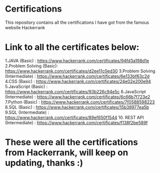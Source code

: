 # Certifications
This repository contains all the certifications I have got from the famous website Hackerrank
# Link to all the certificates below: 

 1.JAVA (Basic) : https://www.hackerrank.com/certificates/94fd3a198d1e
 2.Problem Solving (Basic): https://www.hackerrank.com/certificates/d2ee11c0ed30
 3.Problem Solving (Intermediate) : https://www.hackerrank.com/certificates/6e133bf63c2d
 4.CSS (Basic) : https://www.hackerrank.com/certificates/24e02e200e94
 5.JavaScript (Basic) : https://www.hackerrank.com/certificates/93b226c94e5c
 6.JavaScript (Intermediate) : https://www.hackerrank.com/certificates/6c66b7f723e2
 7.Python (Basic) : https://www.hackerrank.com/certificates/7f0588598223
 8.SQL (Basic) : https://www.hackerrank.com/certificates/15b38977ea5b
 9.SQL (Intermediate) : https://www.hackerrank.com/certificates/89ef650f1544
 10. REST API (Intermediate) : https://www.hackerrank.com/certificates/f138f2be589f

# These were all the certifications from Hackerrank, will keep on updating, thanks :)
